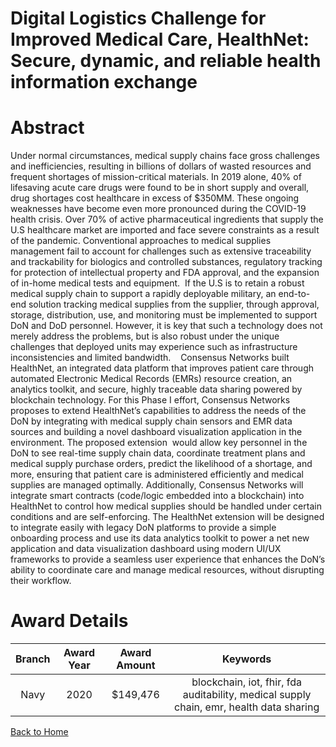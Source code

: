 
Digital Logistics Challenge for Improved Medical Care, HealthNet: Secure, dynamic, and reliable health information exchange
===========================================================================================================================

# Abstract


Under normal circumstances, medical supply chains face gross challenges and inefficiencies, resulting in billions of dollars of wasted resources and frequent shortages of mission-critical materials. In 2019 alone, 40% of lifesaving acute care drugs were found to be in short supply and overall, drug shortages cost healthcare in excess of $350MM. These ongoing weaknesses have become even more pronounced during the COVID-19 health crisis. Over 70% of active pharmaceutical ingredients that supply the U.S healthcare market are imported and face severe constraints as a result of the pandemic. Conventional approaches to medical supplies management fail to account for challenges such as extensive traceability and trackability for biologics and controlled substances, regulatory tracking for protection of intellectual property and FDA approval, and the expansion of in-home medical tests and equipment.  If the U.S is to retain a robust medical supply chain to support a rapidly deployable military, an end-to-end solution tracking medical supplies from the supplier, through approval, storage, distribution, use, and monitoring must be implemented to support DoN and DoD personnel. However, it is key that such a technology does not merely address the problems, but is also robust under the unique challenges that deployed units may experience such as infrastructure inconsistencies and limited bandwidth.    Consensus Networks built HealthNet, an integrated data platform that improves patient care through automated Electronic Medical Records (EMRs) resource creation, an analytics toolkit, and secure, highly traceable data sharing powered by blockchain technology. For this Phase I effort, Consensus Networks  proposes to extend HealthNet’s capabilities to address the needs of the DoN by integrating with medical supply chain sensors and EMR data sources and building a novel dashboard visualization application in the environment. The proposed extension  would allow key personnel in the DoN to see real-time supply chain data, coordinate treatment plans and medical supply purchase orders, predict the likelihood of a shortage, and more, ensuring that patient care is administered efficiently and medical supplies are managed optimally. Additionally, Consensus Networks will integrate smart contracts (code/logic embedded into a blockchain) into HealthNet to control how medical supplies should be handled under certain conditions and are self-enforcing. The HealthNet extension will be designed to integrate easily with legacy DoN platforms to provide a simple onboarding process and use its data analytics toolkit to power a net new application and data visualization dashboard using modern UI/UX frameworks to provide a seamless user experience that enhances the DoN’s ability to coordinate care and manage medical resources, without disrupting their workflow.  

# Award Details

|Branch|Award Year|Award Amount|Keywords|
| :---: | :---: | :---: | :---: |
|Navy|2020|$149,476|blockchain, iot, fhir, fda auditability, medical supply chain, emr, health data sharing|
  
  


[Back to Home](https://github.com/chrischow/dod_sbir_awards#2202)